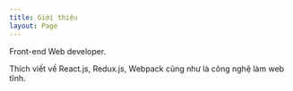 ```yaml
---
title: Giới thiệu
layout: Page
---
```


Front-end Web developer.

Thích viết về React.js, Redux.js, Webpack cũng như là công nghệ làm web tĩnh.
